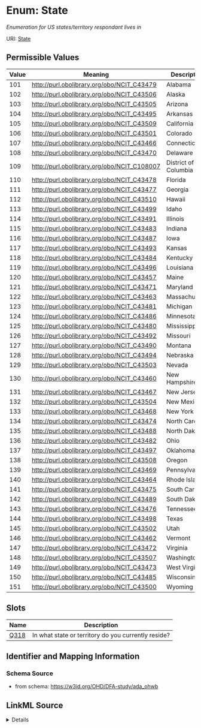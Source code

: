 # Enum: State 




_Enumeration for US states/territory respondant lives in_



URI: [State](State.md)

## Permissible Values

| Value | Meaning | Description |
| --- | --- | --- |
| 101 | http://purl.obolibrary.org/obo/NCIT_C43479 | Alabama |
| 102 | http://purl.obolibrary.org/obo/NCIT_C43506 | Alaska |
| 103 | http://purl.obolibrary.org/obo/NCIT_C43505 | Arizona |
| 104 | http://purl.obolibrary.org/obo/NCIT_C43495 | Arkansas |
| 105 | http://purl.obolibrary.org/obo/NCIT_C43509 | California |
| 106 | http://purl.obolibrary.org/obo/NCIT_C43501 | Colorado |
| 107 | http://purl.obolibrary.org/obo/NCIT_C43466 | Connecticut |
| 108 | http://purl.obolibrary.org/obo/NCIT_C43470 | Delaware |
| 109 | http://purl.obolibrary.org/obo/NCIT_C108007 | District of Columbia |
| 110 | http://purl.obolibrary.org/obo/NCIT_C43478 | Florida |
| 111 | http://purl.obolibrary.org/obo/NCIT_C43477 | Georgia |
| 112 | http://purl.obolibrary.org/obo/NCIT_C43510 | Hawaii |
| 113 | http://purl.obolibrary.org/obo/NCIT_C43499 | Idaho |
| 114 | http://purl.obolibrary.org/obo/NCIT_C43491 | Illinois |
| 115 | http://purl.obolibrary.org/obo/NCIT_C43483 | Indiana |
| 116 | http://purl.obolibrary.org/obo/NCIT_C43487 | Iowa |
| 117 | http://purl.obolibrary.org/obo/NCIT_C43493 | Kansas |
| 118 | http://purl.obolibrary.org/obo/NCIT_C43484 | Kentucky |
| 119 | http://purl.obolibrary.org/obo/NCIT_C43496 | Louisiana |
| 120 | http://purl.obolibrary.org/obo/NCIT_C43457 | Maine |
| 121 | http://purl.obolibrary.org/obo/NCIT_C43471 | Maryland |
| 122 | http://purl.obolibrary.org/obo/NCIT_C43463 | Massachusetts |
| 123 | http://purl.obolibrary.org/obo/NCIT_C43481 | Michigan |
| 124 | http://purl.obolibrary.org/obo/NCIT_C43486 | Minnesota |
| 125 | http://purl.obolibrary.org/obo/NCIT_C43480 | Mississippi |
| 126 | http://purl.obolibrary.org/obo/NCIT_C43492 | Missouri |
| 127 | http://purl.obolibrary.org/obo/NCIT_C43490 | Montana |
| 128 | http://purl.obolibrary.org/obo/NCIT_C43494 | Nebraska |
| 129 | http://purl.obolibrary.org/obo/NCIT_C43503 | Nevada |
| 130 | http://purl.obolibrary.org/obo/NCIT_C43460 | New Hampshire |
| 131 | http://purl.obolibrary.org/obo/NCIT_C43467 | New Jersey |
| 132 | http://purl.obolibrary.org/obo/NCIT_C43504 | New Mexico |
| 133 | http://purl.obolibrary.org/obo/NCIT_C43468 | New York |
| 134 | http://purl.obolibrary.org/obo/NCIT_C43474 | North Carolina |
| 135 | http://purl.obolibrary.org/obo/NCIT_C43488 | North Dakota |
| 136 | http://purl.obolibrary.org/obo/NCIT_C43482 | Ohio |
| 137 | http://purl.obolibrary.org/obo/NCIT_C43497 | Oklahoma |
| 138 | http://purl.obolibrary.org/obo/NCIT_C43508 | Oregon |
| 139 | http://purl.obolibrary.org/obo/NCIT_C43469 | Pennsylvania |
| 140 | http://purl.obolibrary.org/obo/NCIT_C43464 | Rhode Island |
| 141 | http://purl.obolibrary.org/obo/NCIT_C43475 | South Carolina |
| 142 | http://purl.obolibrary.org/obo/NCIT_C43489 | South Dakota |
| 143 | http://purl.obolibrary.org/obo/NCIT_C43476 | Tennessee |
| 144 | http://purl.obolibrary.org/obo/NCIT_C43498 | Texas |
| 145 | http://purl.obolibrary.org/obo/NCIT_C43502 | Utah |
| 146 | http://purl.obolibrary.org/obo/NCIT_C43462 | Vermont |
| 147 | http://purl.obolibrary.org/obo/NCIT_C43472 | Virginia |
| 148 | http://purl.obolibrary.org/obo/NCIT_C43507 | Washington |
| 149 | http://purl.obolibrary.org/obo/NCIT_C43473 | West Virginia |
| 150 | http://purl.obolibrary.org/obo/NCIT_C43485 | Wisconsin |
| 151 | http://purl.obolibrary.org/obo/NCIT_C43500 | Wyoming |




## Slots

| Name | Description |
| ---  | --- |
| [Q318](Q318.md) | In what state or territory do you currently reside? |






## Identifier and Mapping Information







### Schema Source


* from schema: https://w3id.org/OHD/DFA-study/ada_ohwb






## LinkML Source

<details>
```yaml
name: State
description: Enumeration for US states/territory respondant lives in
from_schema: https://w3id.org/OHD/DFA-study/ada_ohwb
rank: 1000
permissible_values:
  '101':
    text: '101'
    description: Alabama
    meaning: http://purl.obolibrary.org/obo/NCIT_C43479
  '102':
    text: '102'
    description: Alaska
    meaning: http://purl.obolibrary.org/obo/NCIT_C43506
  '103':
    text: '103'
    description: Arizona
    meaning: http://purl.obolibrary.org/obo/NCIT_C43505
  '104':
    text: '104'
    description: Arkansas
    meaning: http://purl.obolibrary.org/obo/NCIT_C43495
  '105':
    text: '105'
    description: California
    meaning: http://purl.obolibrary.org/obo/NCIT_C43509
  '106':
    text: '106'
    description: Colorado
    meaning: http://purl.obolibrary.org/obo/NCIT_C43501
  '107':
    text: '107'
    description: Connecticut
    meaning: http://purl.obolibrary.org/obo/NCIT_C43466
  '108':
    text: '108'
    description: Delaware
    meaning: http://purl.obolibrary.org/obo/NCIT_C43470
  '109':
    text: '109'
    description: District of Columbia
    meaning: http://purl.obolibrary.org/obo/NCIT_C108007
  '110':
    text: '110'
    description: Florida
    meaning: http://purl.obolibrary.org/obo/NCIT_C43478
  '111':
    text: '111'
    description: Georgia
    meaning: http://purl.obolibrary.org/obo/NCIT_C43477
  '112':
    text: '112'
    description: Hawaii
    meaning: http://purl.obolibrary.org/obo/NCIT_C43510
  '113':
    text: '113'
    description: Idaho
    meaning: http://purl.obolibrary.org/obo/NCIT_C43499
  '114':
    text: '114'
    description: Illinois
    meaning: http://purl.obolibrary.org/obo/NCIT_C43491
  '115':
    text: '115'
    description: Indiana
    meaning: http://purl.obolibrary.org/obo/NCIT_C43483
  '116':
    text: '116'
    description: Iowa
    meaning: http://purl.obolibrary.org/obo/NCIT_C43487
  '117':
    text: '117'
    description: Kansas
    meaning: http://purl.obolibrary.org/obo/NCIT_C43493
  '118':
    text: '118'
    description: Kentucky
    meaning: http://purl.obolibrary.org/obo/NCIT_C43484
  '119':
    text: '119'
    description: Louisiana
    meaning: http://purl.obolibrary.org/obo/NCIT_C43496
  '120':
    text: '120'
    description: Maine
    meaning: http://purl.obolibrary.org/obo/NCIT_C43457
  '121':
    text: '121'
    description: Maryland
    meaning: http://purl.obolibrary.org/obo/NCIT_C43471
  '122':
    text: '122'
    description: Massachusetts
    meaning: http://purl.obolibrary.org/obo/NCIT_C43463
  '123':
    text: '123'
    description: Michigan
    meaning: http://purl.obolibrary.org/obo/NCIT_C43481
  '124':
    text: '124'
    description: Minnesota
    meaning: http://purl.obolibrary.org/obo/NCIT_C43486
  '125':
    text: '125'
    description: Mississippi
    meaning: http://purl.obolibrary.org/obo/NCIT_C43480
  '126':
    text: '126'
    description: Missouri
    meaning: http://purl.obolibrary.org/obo/NCIT_C43492
  '127':
    text: '127'
    description: Montana
    meaning: http://purl.obolibrary.org/obo/NCIT_C43490
  '128':
    text: '128'
    description: Nebraska
    meaning: http://purl.obolibrary.org/obo/NCIT_C43494
  '129':
    text: '129'
    description: Nevada
    meaning: http://purl.obolibrary.org/obo/NCIT_C43503
  '130':
    text: '130'
    description: New Hampshire
    meaning: http://purl.obolibrary.org/obo/NCIT_C43460
  '131':
    text: '131'
    description: New Jersey
    meaning: http://purl.obolibrary.org/obo/NCIT_C43467
  '132':
    text: '132'
    description: New Mexico
    meaning: http://purl.obolibrary.org/obo/NCIT_C43504
  '133':
    text: '133'
    description: New York
    meaning: http://purl.obolibrary.org/obo/NCIT_C43468
  '134':
    text: '134'
    description: North Carolina
    meaning: http://purl.obolibrary.org/obo/NCIT_C43474
  '135':
    text: '135'
    description: North Dakota
    meaning: http://purl.obolibrary.org/obo/NCIT_C43488
  '136':
    text: '136'
    description: Ohio
    meaning: http://purl.obolibrary.org/obo/NCIT_C43482
  '137':
    text: '137'
    description: Oklahoma
    meaning: http://purl.obolibrary.org/obo/NCIT_C43497
  '138':
    text: '138'
    description: Oregon
    meaning: http://purl.obolibrary.org/obo/NCIT_C43508
  '139':
    text: '139'
    description: Pennsylvania
    meaning: http://purl.obolibrary.org/obo/NCIT_C43469
  '140':
    text: '140'
    description: Rhode Island
    meaning: http://purl.obolibrary.org/obo/NCIT_C43464
  '141':
    text: '141'
    description: South Carolina
    meaning: http://purl.obolibrary.org/obo/NCIT_C43475
  '142':
    text: '142'
    description: South Dakota
    meaning: http://purl.obolibrary.org/obo/NCIT_C43489
  '143':
    text: '143'
    description: Tennessee
    meaning: http://purl.obolibrary.org/obo/NCIT_C43476
  '144':
    text: '144'
    description: Texas
    meaning: http://purl.obolibrary.org/obo/NCIT_C43498
  '145':
    text: '145'
    description: Utah
    meaning: http://purl.obolibrary.org/obo/NCIT_C43502
  '146':
    text: '146'
    description: Vermont
    meaning: http://purl.obolibrary.org/obo/NCIT_C43462
  '147':
    text: '147'
    description: Virginia
    meaning: http://purl.obolibrary.org/obo/NCIT_C43472
  '148':
    text: '148'
    description: Washington
    meaning: http://purl.obolibrary.org/obo/NCIT_C43507
  '149':
    text: '149'
    description: West Virginia
    meaning: http://purl.obolibrary.org/obo/NCIT_C43473
  '150':
    text: '150'
    description: Wisconsin
    meaning: http://purl.obolibrary.org/obo/NCIT_C43485
  '151':
    text: '151'
    description: Wyoming
    meaning: http://purl.obolibrary.org/obo/NCIT_C43500

```
</details>
